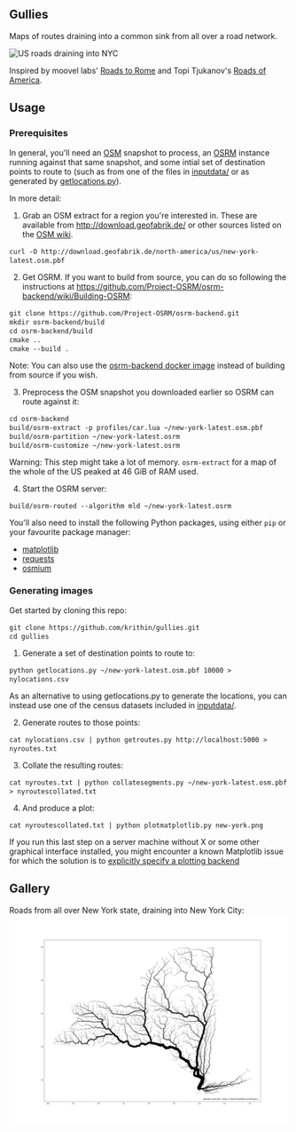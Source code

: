 ## Gullies
Maps of routes draining into a common sink from all over a road network.

![US roads draining into NYC](output/us-contiguouslog.png)

Inspired by moovel labs' [Roads to Rome](https://lab.moovel.com/projects/roads-to-rome) and Topi Tjukanov's [Roads of America](https://tjukanov.org/roadsofamerica/).

## Usage

### Prerequisites
In general, you'll need an [OSM](https://en.wikipedia.org/wiki/OpenStreetMap) snapshot to process, an [OSRM](http://project-osrm.org/) instance running against that same snapshot, and some intial set of destination points to route to (such as from one of the files in [inputdata/](inputdata/) or as generated by [getlocations.py](getlocations.py)).

In more detail:
1. Grab an OSM extract for a region you're interested in. These are available from http://download.geofabrik.de/ or other sources listed on the [OSM wiki](https://wiki.openstreetmap.org/wiki/Planet.osm#Planet.osm_mirrors).
```
curl -O http://download.geofabrik.de/north-america/us/new-york-latest.osm.pbf
```

2. Get OSRM. If you want to build from source, you can do so following the instructions at https://github.com/Project-OSRM/osrm-backend/wiki/Building-OSRM:
```	
git clone https://github.com/Project-OSRM/osrm-backend.git
mkdir osrm-backend/build
cd osrm-backend/build
cmake ..
cmake --build .
```
Note: You can also use the [osrm-backend docker image](https://github.com/Project-OSRM/osrm-backend/wiki/Docker-Recipes) instead of building from source if you wish.

3. Preprocess the OSM snapshot you downloaded earlier so OSRM can route against it:
```
cd osrm-backend
build/osrm-extract -p profiles/car.lua ~/new-york-latest.osm.pbf
build/osrm-partition ~/new-york-latest.osrm
build/osrm-customize ~/new-york-latest.osrm
```
Warning: This step might take a lot of memory. `osrm-extract` for a map of the whole of the US peaked at 46 GiB of RAM used.

4. Start the OSRM server:
```
build/osrm-routed --algorithm mld ~/new-york-latest.osrm
```

You'll also need to install the following Python packages, using either `pip` or your favourite package manager:
* [matplotlib](https://matplotlib.org/users/installing.html)
* [requests](https://github.com/requests/requests)
* [osmium](https://github.com/osmcode/pyosmium)

### Generating images
Get started by cloning this repo:
```
git clone https://github.com/krithin/gullies.git
cd gullies
```

1. Generate a set of destination points to route to:
```
python getlocations.py ~/new-york-latest.osm.pbf 10000 > nylocations.csv
```
As an alternative to using getlocations.py to generate the locations,
you can instead use one of the census datasets included in [inputdata/](inputdata/).

2. Generate routes to those points:
```
cat nylocations.csv | python getroutes.py http://localhost:5000 > nyroutes.txt
```

3. Collate the resulting routes:
```
cat nyroutes.txt | python collatesegments.py ~/new-york-latest.osm.pbf > nyroutescollated.txt
```

4. And produce a plot:
```
cat nyroutescollated.txt | python plotmatplotlib.py new-york.png
```
If you run this last step on a server machine without X or some other graphical interface installed, you might encounter a known Matplotlib issue for which the solution is to [explicitly specify a plotting backend](https://stackoverflow.com/questions/4931376/generating-matplotlib-graphs-without-a-running-x-server#4935945)

## Gallery
Roads from all over New York state, draining into New York City:
![New York roads](output/nyplacesandcosubs_fine.png)

